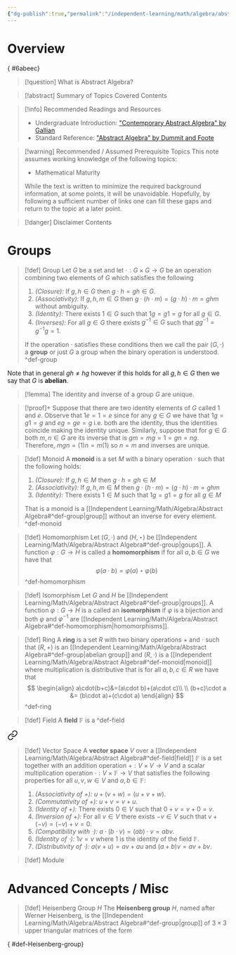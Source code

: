 ```yaml
---
{"dg-publish":true,"permalink":"/independent-learning/math/algebra/abstract-algebra/","created":"2025-01-10T20:42:58.590-07:00","updated":"2025-03-14T20:49:30.114-06:00"}
---
```


# Overview
{ #6abeec}


>[!question] What is Abstract Algebra?

> [!abstract] Summary of Topics Covered
> Contents

> [!info] Recommended Readings and Resources
> -  Undergraduate Introduction: ["Contemporary Abstract Algebra" by Gallian](https://books.google.com/books/about/Contemporary_Abstract_Algebra.html?id=JMUaCgAAQBAJ)
> - Standard Reference: ["Abstract Algebra" by Dummit and Foote](https://books.google.com/books/about/Abstract_Algebra.html?id=KJDBQgAACAAJ)

> [!warning] Recommended / Assumed Prerequisite Topics
> This note assumes working knowledge of the following topics:
> - Mathematical Maturity
>
> While the text is written to minimize the required background information, at some points, it will be unavoidable. Hopefully, by following a sufficient number of links one can fill these gaps and return to the topic at a later point.

> [!danger] Disclaimer
> Contents


# Groups


>[!def] Group
>Let $G$ be a set and let $\cdot:G\times G \rightarrow G$ be an operation combining two elements of $G$ which satisfies the following
>1. *(Closure):*  If $g,h\in G$ then $g\cdot h=gh\in G$.
>2. *(Associativity):* If $g,h,m\in G$ then $g\cdot(h\cdot m)=(g\cdot h)\cdot m=ghm$ without ambiguity.
>3. *(Identity):* There exists $1\in G$ such that $1g=g1=g$ for all $g\in G$.
>4. *(Inverses):* For all $g\in G$ there exists $g^{-1}\in G$ such that $gg^{-1}=g^{-1}g=1$.
>
>If the operation $\cdot$ satisfies these conditions then we call the pair $(G,\cdot)$ a **group** or just $G$ a group when the binary operation is understood.
>^def-group

Note that in general $gh \neq hg$ however if this holds for all $g,h\in G$ then we say that $G$ is **abelian**.
>[!lemma] 
>The identity and inverse of a group $G$ are unique.

>[!proof]+
>Suppose that there are two identity elements of $G$ called $1$ and $e$. Observe that $1e=1=e$ since for any $g\in G$ we have that $1g=g1=g$ and $eg=ge=g$ i.e. both are the identity, thus the identities coincide making the identity unique. Similarly, suppose that for $g\in G$ both $m,n\in G$ are its inverse that is $gm=mg=1=gn=ng$. Therefore, $mgn=(1)n=m(1)$ so $n=m$ and inverses are unique.


>[!def] Monoid
>A **monoid** is a set $M$ with a binary operation $\cdot$ such that the following holds:
>1. *(Closure):* If $g,h\in M$ then $g\cdot h=gh\in M$
>2. *(Associativity):* If $g,h,m\in M$ then $g\cdot(h\cdot m)=(g\cdot h)\cdot m=ghm$
>3. *(Identity):* There exists $1\in M$ such that $1g=g1=g$ for all $g\in M$
>
>That is a monoid is a [[Independent Learning/Math/Algebra/Abstract Algebra#^def-group\|group]] without an inverse for every element.
>^def-monoid

>[!def] Homomorphism
>Let $(G,\cdot)$ and $(H,\star)$ be [[Independent Learning/Math/Algebra/Abstract Algebra#^def-group\|goups]]. A function $\varphi:G\rightarrow H$ is called a **homomorphism** if for all $a,b\in G$ we have that
>$$
>\varphi(a\cdot b)=\varphi(a)\star \varphi(b)
>$$
>^def-homomorphism

>[!def] Isomorphism
>Let $G$ and $H$ be [[Independent Learning/Math/Algebra/Abstract Algebra#^def-group\|groups]]. A function $\varphi:G\rightarrow H$ is a called an **isomorphism** if $\varphi$ is a bijection and both $\varphi$ and $\varphi^{-1}$ are [[Independent Learning/Math/Algebra/Abstract Algebra#^def-homomorphism\|homomorphisms]].


>[!def] Ring
>A **ring** is a set $R$ with two binary operations $+$ and $\cdot$ such that $(R,+)$ is an [[Independent Learning/Math/Algebra/Abstract Algebra#^def-group\|abelian group]] and $(R,\cdot)$ is a [[Independent Learning/Math/Algebra/Abstract Algebra#^def-monoid\|monoid]] where multiplication is distributive that is for all $a,b,c\in R$ we have that
>$$
>\begin{align}
a\cdot(b+c)&=(a\cdot b)+(a\cdot c)\\ \\
(b+c)\cdot a &= (b\cdot a)+(c\cdot a)
\end{align}
>$$
>^def-ring

>[!def] Field
>A **field** $\mathbb{F}$ is a
>^def-field



<div class="transclusion internal-embed is-loaded"><a class="markdown-embed-link" href="/independent-learning/math/algebra/linear-algebra/#def-vector-space" aria-label="Open link"><svg xmlns="http://www.w3.org/2000/svg" width="24" height="24" viewBox="0 0 24 24" fill="none" stroke="currentColor" stroke-width="2" stroke-linecap="round" stroke-linejoin="round" class="svg-icon lucide-link"><path d="M10 13a5 5 0 0 0 7.54.54l3-3a5 5 0 0 0-7.07-7.07l-1.72 1.71"></path><path d="M14 11a5 5 0 0 0-7.54-.54l-3 3a5 5 0 0 0 7.07 7.07l1.71-1.71"></path></svg></a><div class="markdown-embed">



>[!def] Vector Space
>A **vector space** $V$ over a [[Independent Learning/Math/Algebra/Abstract Algebra#^def-field\|field]]  $\mathbb{F}$ is a set together with an addition operation $+:V\times V\rightarrow V$ and a scalar multiplication operation $\cdot : V\times \mathbb{F}\rightarrow V$ that satisfies the following properties for all $u,v,w\in V$ and $a,b\in \mathbb{F}$:
>1. *(Associativity of $+$):* $u+(v+w)=(u+v+w)$.
>2. *(Commutativity of $+$):* $u+v=v+u$.
>3. *(Identity of $+$):* There exists $0\in V$ such that $0+v=v+0=v$.
>4. *(Inversion of $+$):* For all $v\in V$ there exists $-v\in V$ such that $v+(-v)=(-v)+v=0$.
>5. *(Compatibility with $\cdot$):* $a\cdot(b \cdot v)=(ab)\cdot v=abv$.
>6. *(Identity of $\cdot$):* $1v=v$ where $1$ is the identity of the field $\mathbb{F}$.
>7. *(Distributivity of $\cdot$):* $a(v+u)=av+au$ and $(a+b)v=av+bv$.
>

</div></div>


>[!def] Module

# Advanced Concepts / Misc


> [!def] Heisenberg Group $H$
> The **Heisenberg group** $H$, named after Werner Heisenberg, is the [[Independent Learning/Math/Algebra/Abstract Algebra#^def-group\|group]] of $3\times 3$ upper triangular matrices of the form
> 
>
{ #def-Heisenberg-group}


